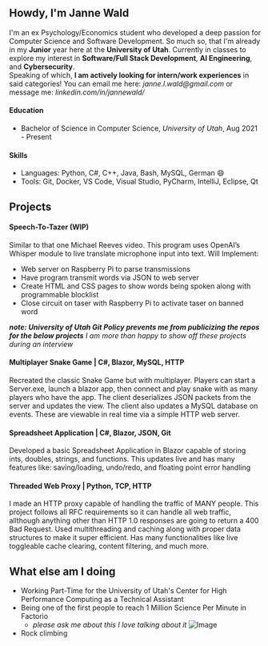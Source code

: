 ## Howdy, I'm Janne Wald
I'm an ex Psychology/Economics student who developed a deep passion for Computer Science and Software Development. So much so, that I'm already in my **Junior** year here at the **University of Utah**. Currently in classes to explore my interest in **Software/Full Stack Development**, **AI Engineering**, and **Cybersecurity**.   
Speaking of which, **I am actively looking for intern/work experiences** in said categories!
You can email me here: _janne.l.wald@gmail.com_ or message me:  _linkedin.com/in/jannewald/_
#### Education
 - Bachelor of Science in Computer Science, _University of Utah_, Aug 2021 - Present
#### Skills
 - Languages: Python, C#, C++, Java, Bash, MySQL, German :smile:
 - Tools: Git, Docker, VS Code, Visual Studio, PyCharm, IntelliJ, Eclipse, Qt
## Projects
#### Speech-To-Tazer (WIP)
Similar to that one Michael Reeves video. This program uses OpenAI’s Whisper module to live translate microphone input into text.
Will Implement:
 - Web server on Raspberry Pi to parse transmissions
 - Have program transmit words via JSON to web server
 - Create HTML and CSS pages to show words being spoken along with programmable blocklist
 - Close circuit on taser with Raspberry Pi to activate taser on banned word

_**note: University of Utah Git Policy prevents me from publicizing the repos for the below projects**_
_I am more than happy to show off these projects during an interview_

#### Multiplayer Snake Game | C#, Blazor, MySQL, HTTP
Recreated the classic Snake Game but with multiplayer. Players can start a Server.exe, launch a blazor app, then connect and play snake with as many players who have the app.
The client deserializes JSON packets from the server and updates the view. The client also updates a MySQL database on events. These are viewable in real time via a simple HTTP web server. 

#### Spreadsheet Application | C#, Blazor, JSON, Git
Developed a basic Spreadsheet Application in Blazor capable of storing ints, doubles, strings, and functions. This updates live and has many features like: saving/loading, undo/redo, and floating point error handling

#### Threaded Web Proxy | Python, TCP, HTTP
I made an HTTP proxy capable of handling the traffic of MANY people. This project follows all RFC requirements so it can handle all web traffic, allthough anything other than HTTP 1.0 responses are going to return a 400 Bad Request.
Used multithreading and caching along with proper data structures to make it super efficient.
Has many functionalities like live toggleable cache clearing, content filtering, and much more.

## What else am I doing
 - Working Part-Time for the University of Utah's Center for High Performance Computing as a Technical Assistant
 - Being one of the first people to reach 1 Million Science Per Minute in Factorio
   - _please ask me about this I love talking about it_
![Image](https://github.com/user-attachments/assets/bec82da9-1492-4b2c-b023-4df59d3b361b)
 - Rock climbing

